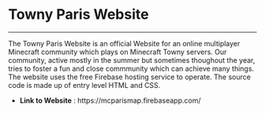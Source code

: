 <h1>Towny Paris Website</h1>
<hr>
<p>
The Towny Paris Website is an official Website for an online multiplayer Minecraft community which plays on Minecraft Towny servers. 
Our community, active mostly in the summer but sometimes thoughout the year, tries to foster a fun and close commmunity which can achieve many things.
The website uses the free Firebase hosting service to operate. The source code is made up of entry level HTML and CSS. 
</p>
<ul>
    <li><b>Link to Website</b> : https://mcparismap.firebaseapp.com/</li>
</ul>